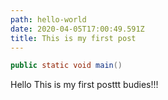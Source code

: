 ```yaml
---
path: hello-world
date: 2020-04-05T17:00:49.591Z
title: This is my first post
---
```

```java
public static void main()
```

Hello This is my first posttt budies!!!